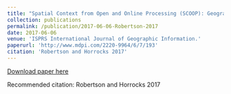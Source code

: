 ```yaml
---
title: "Spatial Context from Open and Online Processing (SCOOP): Geographic, Temporal, and Thematic Analysis of Online Information Source."
collection: publications
permalink: /publication/2017-06-06-Robertson-2017
date: 2017-06-06
venue: 'ISPRS International Journal of Geographic Information.'
paperurl: 'http://www.mdpi.com/2220-9964/6/7/193'
citation: 'Robertson and Horrocks 2017'
---
```


<a href='http://www.mdpi.com/2220-9964/6/7/193'>Download paper here</a>

Recommended citation: Robertson and Horrocks 2017